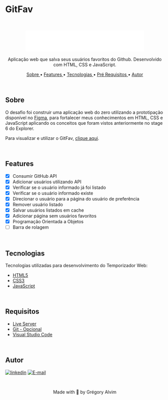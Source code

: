 # GitFav

<br/>

<p align="center"><img src="./images/Gitfav.svg"></p>

<p align="center"> Aplicação web que salva seus usuários favoritos do Github. Desenvolvido com HTML, CSS e JavaScript.</p>

<p align="center">
   <a href="#sobre">Sobre </a> •
   <a href="#features"> Features </a> •
   <a href="#tecnologias"> Tecnologias </a> •
   <a href="#requisitos"> Pré Requisitos </a> •
   <a href="#autor"> Autor </a> 
   
</p>

<br/>

## Sobre

O desafio foi construir uma aplicação web do zero utilizando a prototipação disponível no 
<a href="https://www.figma.com/file/5uvg1MTKwCHu1UOj3NyF2s/%5BDesafios-Explorer%5D-GitFav-(Copy)-(Copy)?node-id=0%3A1" target="_blank">Figma</a>,
para fortalecer meus conhecimentos em HTML, CSS e JavaScript aplicando os conceitos que foram vistos anteriormente no stage 6 do Explorer.

Para visualizar e utilizar o GitFav, <a href="https://gregoryalvim.github.io/GitFav/" target="_blank">clique aqui</a>.

<br/>

## Features

- [x] Consumir GitHub API
- [x] Adicionar usuários utilizando API
- [x] Verificar se o usuário informado já foi listado
- [x] Verificar se o usuário informado existe
- [x] Direcionar o usuário para a página do usuário de preferência 
- [x] Remover usuário listado
- [x] Salvar usuários listados em cache
- [x] Adicionar página sem usuários favoritos
- [x] Programação Orientada a Objetos
- [ ] Barra de rolagem

<br/>

## Tecnologias

Tecnologias utilizadas para desenvolvimento do Temporizador Web:

- [HTML5](https://www.w3schools.com/html/default.asp)
- [CSS3](https://www.w3schools.com/css/default.asp)
- [JavaScript](https://www.w3schools.com/js/)

<br/>

## Requisitos

- [Live Server](https://marketplace.visualstudio.com/items?itemName=ritwickdey.LiveServer)
- [Git - Opcional](https://git-scm.com/)
- [Visual Studio Code](https://code.visualstudio.com/)

<br/>

## Autor

[![linkedin](https://img.shields.io/badge/linkedin-0A66C2?style=for-the-badge&logo=linkedin&logoColor=white)](https://www.linkedin.com/in/gr%C3%A9gory-alvim)  [![E-mail](https://img.shields.io/badge/Email-lightgrey?style=for-the-badge&logo=gmail&logoColor=white)](mailto:gregori.alvim@gmail.com?subject=[GitHub]%20Source%20Han%20Sans)


&nbsp;


<p align="center"> Made with 💙 by Grégory Alvim </p>

<!-- <h4 align="center">
   🚧 README em construção... 🚧
</h4> -->
